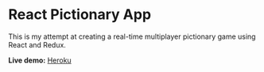 # React Pictionary App

This is my attempt at creating a real-time multiplayer pictionary game using React and Redux.

**Live demo:** [Heroku](https://sleepy-ravine-27183.herokuapp.com/)

